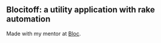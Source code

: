 ## Blocitoff: a utility application with rake automation

Made with my mentor at [Bloc](http://bloc.io).